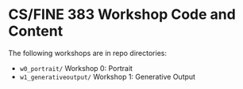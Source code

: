# CS/FINE 383 Workshop Code and Content

The following workshops are in repo directories:

* `w0_portrait/` Workshop 0: Portrait 
* `w1_generativeoutput/` Workshop 1: Generative Output 

<!-- * `w2_soundoutput/` Workshop 2: Sound Output  -->
<!-- * `w3_bodyinput/` Workshop 3: Body Input  -->
<!-- * `w4_datainput/` Workshop 4: Data Input  -->
<!-- * `w5_systems/` Workshop 5: Systems   -->